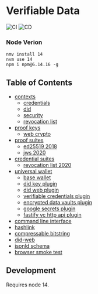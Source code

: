 # Verifiable Data

![CI](https://github.com/transmute-industries/verifiable-data/workflows/CI/badge.svg) ![CD](https://github.com/transmute-industries/verifiable-data/workflows/CD/badge.svg)

### Node Verion

```
nmv install 14
nvm use 14
npm i npm@6.14.16 -g
```

## Table of Contents

- [contexts](#contexts)
  - [credentials](./packages/credentials-context)
  - [did](./packages/did-context)
  - [security](./packages/security-context)
  - [revocation list](./packages/revocation-list-context)
- [proof keys](#keys)
  - [web crypto](./packages/web-crypto-key-pair)
- [proof suites](#suites)
  - [ed25519 2018](./packages/ed25519-signature-2018)
  - [jws 2020](./packages/json-web-signature)
- [credential suites](#credential-suites)
  - [revocation list 2020](./packages/vc-status-rl-2020)
- [universal wallet](#universal-wallett)
  - [base wallet](./packages/universal-wallet)
  - [did key plugin](./packages/universal-wallet-did-key-plugin)
  - [did web plugin](./packages/universal-wallet-did-web-plugin)
  - [verifiable credentials plugin](./packages/universal-wallet-vc-plugin)
  - [encrypted data vaults plugin](./packages/universal-wallet-edv-plugin)
  - [google secrets plugin](./packages/universal-wallet-google-secrets)
  - [fastify vc http api plugin](./packages/universal-wallet-fastify-plugin)
- [command line interface](./packages/cli)
- [hashlink](./packages/hl)
- [compressable bitstring](./packages/compressable-bitstring)
- [did-web](./packages/did-web)
- [jsonld schema](./packages/jsonld-schema)
- [browser smoke test](https://transmute-industries.github.io/verifiable-data/smoke-test-react/)

## Development

Requires node 14.
